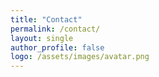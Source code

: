 ```yaml
---
title: "Contact"
permalink: /contact/
layout: single
author_profile: false
logo: /assets/images/avatar.png
---
```


